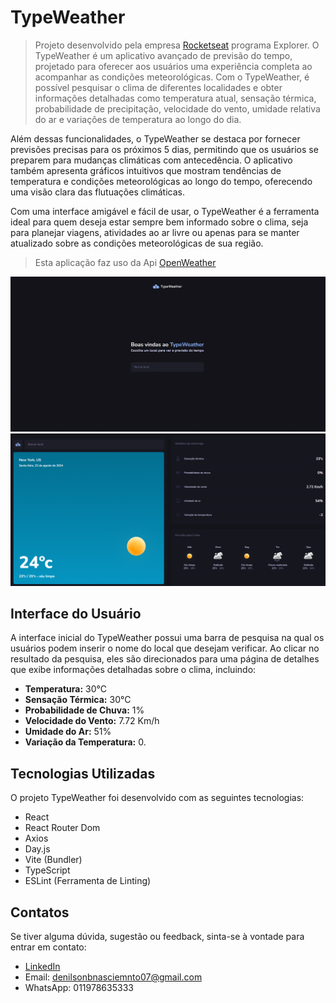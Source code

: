 # TypeWeather

> Projeto desenvolvido pela empresa [Rocketseat](https://app.rocketseat.com.br) programa Explorer.
O TypeWeather é um aplicativo avançado de previsão do tempo, projetado para oferecer aos usuários uma experiência completa ao acompanhar as condições meteorológicas. Com o TypeWeather, é possível pesquisar o clima de diferentes localidades e obter informações detalhadas como temperatura atual, sensação térmica, probabilidade de precipitação, velocidade do vento, umidade relativa do ar e variações de temperatura ao longo do dia.

Além dessas funcionalidades, o TypeWeather se destaca por fornecer previsões precisas para os próximos 5 dias, permitindo que os usuários se preparem para mudanças climáticas com antecedência. O aplicativo também apresenta gráficos intuitivos que mostram tendências de temperatura e condições meteorológicas ao longo do tempo, oferecendo uma visão clara das flutuações climáticas.

Com uma interface amigável e fácil de usar, o TypeWeather é a ferramenta ideal para quem deseja estar sempre bem informado sobre o clima, seja para planejar viagens, atividades ao ar livre ou apenas para se manter atualizado sobre as condições meteorológicas de sua região.

> Esta aplicação faz uso da Api [OpenWeather](https://openweathermap.org/)

<div align='center'>

![preview](./public/TypeWeather1.png)
![preview](./public/TypeWeather2.png)

</div>

## Interface do Usuário

A interface inicial do TypeWeather possui uma barra de pesquisa na qual os usuários podem inserir o nome do local que desejam verificar. Ao clicar no resultado da pesquisa, eles são direcionados para uma página de detalhes que exibe informações detalhadas sobre o clima, incluindo:

- **Temperatura:** 30°C
- **Sensação Térmica:** 30°C
- **Probabilidade de Chuva:** 1%
- **Velocidade do Vento:** 7.72 Km/h
- **Umidade do Ar:** 51%
- **Variação da Temperatura:** 0.

## Tecnologias Utilizadas

O projeto TypeWeather foi desenvolvido com as seguintes tecnologias:

- React
- React Router Dom
- Axios
- Day.js
- Vite (Bundler)
- TypeScript
- ESLint (Ferramenta de Linting)

## Contatos

Se tiver alguma dúvida, sugestão ou feedback, sinta-se à vontade para entrar em contato:

- [LinkedIn](https://www.linkedin.com/in/denilson-bernardo/)
- Email: denilsonbnasciemnto07@gmail.com
- WhatsApp: 011978635333
